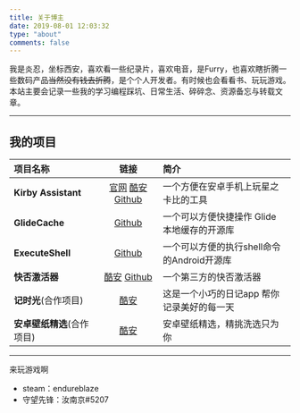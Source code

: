 ```yaml
---
title: 关于博主
date: 2019-08-01 12:03:32
type: "about"
comments: false
---
```

我是炎忍，坐标西安，喜欢看一些纪录片，喜欢电音，是Furry，也喜欢瞎折腾一些数码产品~~当然没有钱去折腾~~，是个个人开发者。有时候也会看看书、玩玩游戏。本站主要会记录一些我的学习编程踩坑、日常生活、碎碎念、资源备忘与转载文章。

<div class="aplayer" data-id="3111066489" data-server="netease" data-type="playlist" data-autoplay="false" "data-mode:circulation"></div>

---

## 我的项目
|项目名称|链接|简介|
| :------------ |:---------------:| :-----|
| **Kirby Assistant** | [官网](https://kirby.endureblaze.cn/) [酷安]() [Github](https://github.com/EndureBlaze/Kirby-Assistant) | 一个方便在安卓手机上玩星之卡比的工具 |
| **GlideCache** | [Github](https://github.com/EndureBlaze/GlideCache) | 一个可以方便快捷操作 Glide 本地缓存的开源库  |
| **ExecuteShell** | [Github](https://github.com/EndureBlaze/ExecuteShell) | 一个可以方便的执行shell命令的Android开源库  |
| **快否激活器** | [酷安](https://www.coolapk.com/apk/237389) [Github](https://github.com/EndureBlaze/ActivateBenchaf) | 一个第三方的快否激活器 |
| **记时光**(合作项目) | [酷安](https://www.coolapk.com/apk/com.ifreedomer.timenote) | 这是一个小巧的日记app 帮你记录美好的每一天 |
| **安卓壁纸精选**(合作项目) | [酷安](https://www.coolapk.com/apk/com.ifreedomer.lovewallpaper) | 安卓壁纸精选，精挑洗选只为你 |

---
来玩游戏啊  
* steam：endureblaze
* 守望先锋：汝南京#5207